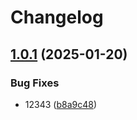 # Changelog

## [1.0.1](https://github.com/vinayprakash893/rebasetest2/compare/v1.0.0...v1.0.1) (2025-01-20)


### Bug Fixes

* 12343 ([b8a9c48](https://github.com/vinayprakash893/rebasetest2/commit/b8a9c48911fe2bf8540ca4167c478c176a0c2073))
